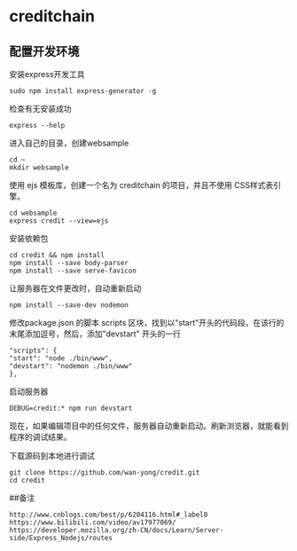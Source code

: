 # creditchain
## 配置开发环境

安装express开发工具

    sudo npm install express-generator -g

检查有无安装成功

    express --help

进入自己的目录，创建websample

    cd ~
    mkdir websample

使用 ejs 模板库，创建一个名为 creditchain 的项目，并且不使用 CSS样式表引擎。

    cd websample
    express credit --view=ejs
    
安装依赖包

    cd credit && npm install
    npm install --save body-parser
    npm install --save serve-favicon
       
让服务器在文件更改时，自动重新启动

    npm install --save-dev nodemon

修改package.json 的脚本 scripts 区块，找到以"start"开头的代码段，在该行的末尾添加逗号，然后，添加"devstart" 开头的一行

    "scripts": {
    "start": "node ./bin/www",
    "devstart": "nodemon ./bin/www"
    },
    
启动服务器

    DEBUG=credit:* npm run devstart
    
现在，如果编辑项目中的任何文件，服务器自动重新启动。刷新浏览器，就能看到程序的调试结果。

下载源码到本地进行调试

    git clone https://github.com/wan-yong/credit.git
    cd credit
    
##备注

    http://www.cnblogs.com/best/p/6204116.html#_label0
    https://www.bilibili.com/video/av17977069/
    https://developer.mozilla.org/zh-CN/docs/Learn/Server-side/Express_Nodejs/routes
